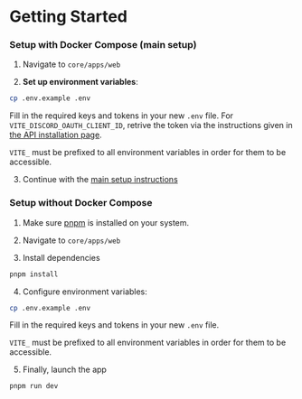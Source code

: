 # Getting Started

### Setup with Docker Compose (main setup)
1. Navigate to `core/apps/web`

2. **Set up environment variables**:
``` bash
cp .env.example .env
```

Fill in the required keys and tokens in your new `.env` file. For `VITE_DISCORD_OAUTH_CLIENT_ID`, retrive the token via the instructions given in [the API installation page](../api/installation.md).

`VITE_` must be prefixed to all environment variables in order for them to be accessible.

3. Continue with the [main setup instructions](../getting-started.md)

### Setup without Docker Compose

1. Make sure [pnpm](https://pnpm.io/) is installed on your system.

2. Navigate to `core/apps/web`

3. Install dependencies

```bash
pnpm install
```

4. Configure environment variables:

```bash
cp .env.example .env
```

Fill in the required keys and tokens in your new `.env` file.

`VITE_` must be prefixed to all environment variables in order for them to be accessible.

5. Finally, launch the app

```bash
pnpm run dev
```
